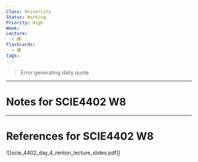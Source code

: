 ```yaml
---
Class: University
Status: Working
Priority: High
Week: 
Lecture:
  - 🟥
Flashcards:
  - 🟥
tags:
---
```

> Error generating daily quote

---
# Notes for SCIE4402 W8


---
# References for SCIE4402 W8
![[scie_4402_day_4_renton_lecture_slides.pdf]]
